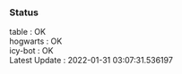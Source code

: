 ### Status


table : OK  
hogwarts : OK  
icy-bot : OK  
Latest Update : 2022-01-31 03:07:31.536197
